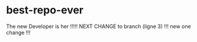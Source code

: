 # best-repo-ever
The new Developer is her !!!!!
NEXT CHANGE to branch (ligne 3) !!! new one change !!!